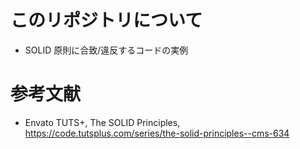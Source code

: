 # このリポジトリについて
- SOLID 原則に合致/違反するコードの実例

# 参考文献
- Envato TUTS+, The SOLID Principles, https://code.tutsplus.com/series/the-solid-principles--cms-634